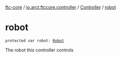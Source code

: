 [ftc-core](../../index.md) / [io.arct.ftccore.controller](../index.md) / [Controller](index.md) / [robot](./robot.md)

# robot

`protected var robot: `[`Robot`](../../io.arct.ftccore.robot/-robot/index.md)

The robot this controller controls

